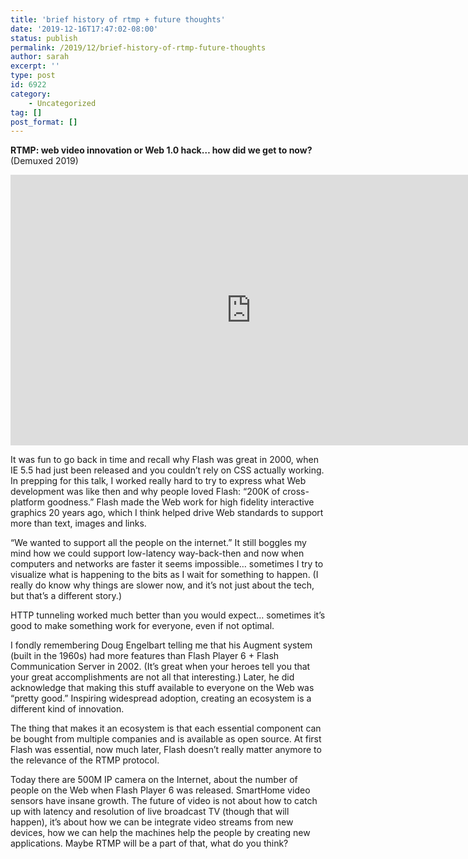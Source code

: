 ```yaml
---
title: 'brief history of rtmp + future thoughts'
date: '2019-12-16T17:47:02-08:00'
status: publish
permalink: /2019/12/brief-history-of-rtmp-future-thoughts
author: sarah
excerpt: ''
type: post
id: 6922
category:
    - Uncategorized
tag: []
post_format: []
---
```

**RTMP: web video innovation or Web 1.0 hack… how did we get to now?** (Demuxed 2019)

<iframe allow="accelerometer; autoplay; clipboard-write; encrypted-media; gyroscope; picture-in-picture" allowfullscreen="" frameborder="0" height="433" loading="lazy" src="https://www.youtube.com/embed/5Rv50RCwqo8?feature=oembed" title="Sarah Allen - RTMP: web video innovation or Web 1.0 hack… how did we get to now?" width="770"></iframe>

It was fun to go back in time and recall why Flash was great in 2000, when IE 5.5 had just been released and you couldn’t rely on CSS actually working. In prepping for this talk, I worked really hard to try to express what Web development was like then and why people loved Flash: “200K of cross-platform goodness.” Flash made the Web work for high fidelity interactive graphics 20 years ago, which I think helped drive Web standards to support more than text, images and links.

“We wanted to support all the people on the internet.” It still boggles my mind how we could support low-latency way-back-then and now when computers and networks are faster it seems impossible… sometimes I try to visualize what is happening to the bits as I wait for something to happen. (I really do know why things are slower now, and it’s not just about the tech, but that’s a different story.)

HTTP tunneling worked much better than you would expect… sometimes it’s good to make something work for everyone, even if not optimal.

I fondly remembering Doug Engelbart telling me that his Augment system (built in the 1960s) had more features than Flash Player 6 + Flash Communication Server in 2002. (It’s great when your heroes tell you that your great accomplishments are not all that interesting.) Later, he did acknowledge that making this stuff available to everyone on the Web was “pretty good.” Inspiring widespread adoption, creating an ecosystem is a different kind of innovation.

The thing that makes it an ecosystem is that each essential component can be bought from multiple companies and is available as open source. At first Flash was essential, now much later, Flash doesn’t really matter anymore to the relevance of the RTMP protocol.

Today there are 500M IP camera on the Internet, about the number of people on the Web when Flash Player 6 was released. SmartHome video sensors have insane growth. The future of video is not about how to catch up with latency and resolution of live broadcast TV (though that will happen), it’s about how we can be integrate video streams from new devices, how we can help the machines help the people by creating new applications. Maybe RTMP will be a part of that, what do you think?